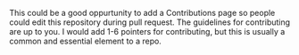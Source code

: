 This could be a good oppurtunity to add a Contributions page so people could edit this repository during pull request. The guidelines for contributing are up to you. I would add 1-6 pointers for contributing, but this is usually a common and essential element to a repo.
